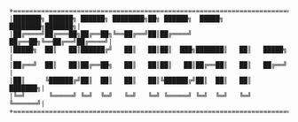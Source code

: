     +=======================================================================+
    |███████╗ ██████╗ ██████╗ ████████╗██╗ ██████╗  █████╗ ████████╗███████╗|
    |██╔════╝██╔═══██╗██╔══██╗╚══██╔══╝██║██╔════╝ ██╔══██╗╚══██╔══╝██╔════╝|
    |█████╗  ██║   ██║██████╔╝   ██║   ██║██║  ███╗███████║   ██║   █████╗  |
    |██╔══╝  ██║   ██║██╔══██╗   ██║   ██║██║   ██║██╔══██║   ██║   ██╔══╝  |
    |██║     ╚██████╔╝██║  ██║   ██║   ██║╚██████╔╝██║  ██║   ██║   ███████╗|
    |╚═╝      ╚═════╝ ╚═╝  ╚═╝   ╚═╝   ╚═╝ ╚═════╝ ╚═╝  ╚═╝   ╚═╝   ╚══════╝|
    +=======================================================================+

